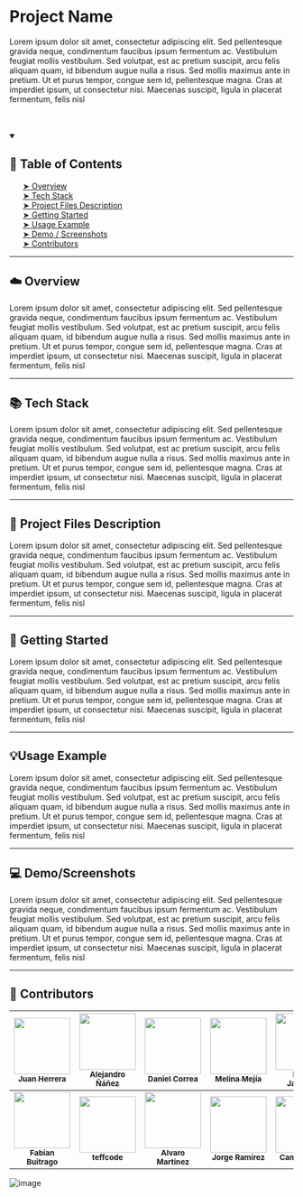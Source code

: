 <!-- Name of the project -->
<h1> Project Name </h1>

<!-- Badges -->
<!-- ![OS](https://img.shields.io/badge/OS-Linux-red?style=flat&logo=linux)
[![made-with-python](https://img.shields.io/badge/Made%20with-Python%203.8-1f425f.svg?logo=python)](https://www.python.org/)
[![Docker](https://img.shields.io/badge/Docker-available-green.svg?style=flat&logo=docker)](https://github.com/emalderson/ThePhish/tree/master/docker)
[![Maintenance](https://img.shields.io/badge/Maintained-yes-green.svg)](https://github.com/emalderson/ThePhish)
[![GitHub](https://img.shields.io/github/license/emalderson/ThePhish)](https://github.com/emalderson/ThePhish/blob/master/LICENSE)
[![Documentation](https://img.shields.io/badge/Documentation-complete-green.svg?style=flat)](https://github.com/emalderson/ThePhish) -->


<!-- GIF of the demo if available -->
<!-- Short description in paragraph -->
Lorem ipsum dolor sit amet, consectetur adipiscing elit. Sed pellentesque gravida neque, condimentum faucibus ipsum fermentum ac. Vestibulum feugiat mollis vestibulum. Sed volutpat, est ac pretium suscipit, arcu felis aliquam quam, id bibendum augue nulla a risus. Sed mollis maximus ante in pretium. Ut et purus tempor, congue sem id, pellentesque magna. Cras at imperdiet ipsum, ut consectetur nisi. Maecenas suscipit, ligula in placerat fermentum, felis nisl 
<br>
<br>
<br>
<!-- Table of contents -->


<details open="open">
  <summary><h2 id="table-of-contents"> 📃 Table of Contents</h2></summary>
  <ul>
    <a href="#overview"> ➤ Overview</a><br>
    <a href="#tech-stack"> ➤ Tech Stack</a> <br>
    <a href="#pfd"> ➤ Project Files Description</a><br>
    <a href="#getting-started"> ➤ Getting Started</a><br>
    <a href="#usage-example"> ➤ Usage Example</a><br>
    <a href="#demo"> ➤ Demo / Screenshots</a><br>
    <a href="#contributors"> ➤ Contributors</a><br>
  </ul>
</details>

---


<h2 id="overview">☁️ Overview </h2>
Lorem ipsum dolor sit amet, consectetur adipiscing elit. Sed pellentesque gravida neque, condimentum faucibus ipsum fermentum ac. Vestibulum feugiat mollis vestibulum. Sed volutpat, est ac pretium suscipit, arcu felis aliquam quam, id bibendum augue nulla a risus. Sed mollis maximus ante in pretium. Ut et purus tempor, congue sem id, pellentesque magna. Cras at imperdiet ipsum, ut consectetur nisi. Maecenas suscipit, ligula in placerat fermentum, felis nisl 

---
<h2 id="tech-stack">📚 Tech Stack </h2>
Lorem ipsum dolor sit amet, consectetur adipiscing elit. Sed pellentesque gravida neque, condimentum faucibus ipsum fermentum ac. Vestibulum feugiat mollis vestibulum. Sed volutpat, est ac pretium suscipit, arcu felis aliquam quam, id bibendum augue nulla a risus. Sed mollis maximus ante in pretium. Ut et purus tempor, congue sem id, pellentesque magna. Cras at imperdiet ipsum, ut consectetur nisi. Maecenas suscipit, ligula in placerat fermentum, felis nisl 


---
<h2 id="pfd">📝 Project Files Description </h2>
Lorem ipsum dolor sit amet, consectetur adipiscing elit. Sed pellentesque gravida neque, condimentum faucibus ipsum fermentum ac. Vestibulum feugiat mollis vestibulum. Sed volutpat, est ac pretium suscipit, arcu felis aliquam quam, id bibendum augue nulla a risus. Sed mollis maximus ante in pretium. Ut et purus tempor, congue sem id, pellentesque magna. Cras at imperdiet ipsum, ut consectetur nisi. Maecenas suscipit, ligula in placerat fermentum, felis nisl 


---
<h2 id="getting-started"> 📖 Getting Started </h2>
Lorem ipsum dolor sit amet, consectetur adipiscing elit. Sed pellentesque gravida neque, condimentum faucibus ipsum fermentum ac. Vestibulum feugiat mollis vestibulum. Sed volutpat, est ac pretium suscipit, arcu felis aliquam quam, id bibendum augue nulla a risus. Sed mollis maximus ante in pretium. Ut et purus tempor, congue sem id, pellentesque magna. Cras at imperdiet ipsum, ut consectetur nisi. Maecenas suscipit, ligula in placerat fermentum, felis nisl 


---
<h2 id="usage-example">💡Usage Example </h2>
Lorem ipsum dolor sit amet, consectetur adipiscing elit. Sed pellentesque gravida neque, condimentum faucibus ipsum fermentum ac. Vestibulum feugiat mollis vestibulum. Sed volutpat, est ac pretium suscipit, arcu felis aliquam quam, id bibendum augue nulla a risus. Sed mollis maximus ante in pretium. Ut et purus tempor, congue sem id, pellentesque magna. Cras at imperdiet ipsum, ut consectetur nisi. Maecenas suscipit, ligula in placerat fermentum, felis nisl 


---
<h2 id="demo">💻 Demo/Screenshots </h2>
Lorem ipsum dolor sit amet, consectetur adipiscing elit. Sed pellentesque gravida neque, condimentum faucibus ipsum fermentum ac. Vestibulum feugiat mollis vestibulum. Sed volutpat, est ac pretium suscipit, arcu felis aliquam quam, id bibendum augue nulla a risus. Sed mollis maximus ante in pretium. Ut et purus tempor, congue sem id, pellentesque magna. Cras at imperdiet ipsum, ut consectetur nisi. Maecenas suscipit, ligula in placerat fermentum, felis nisl 


---

<h2 id="contributors"> 🤝 Contributors </h2>

| [<img src="https://avatars3.githubusercontent.com/u/3171900?v=3" width="100px;"/><br /><sub><b>Juan Herrera</b></sub>](http://juandavidherrera.com/en)<br />        | [<img src="https://avatars0.githubusercontent.com/u/464978?v=3" width="100px;"/><br /><sub><b>Alejandro Ñáñez</b></sub>](http://co.linkedin.com/in/alejandronanez/)<br /> | [<img src="https://avatars0.githubusercontent.com/u/8260962?v=3" width="100px;"/><br /><sub><b>Daniel Correa</b></sub>](https://github.com/danielcb29)<br />          | [<img src="https://avatars2.githubusercontent.com/u/19215389?v=3" width="100px;"/><br /><sub><b>Melina Mejía</b></sub>](https://github.com/MelinaMejia95)<br /> | [<img src="https://avatars3.githubusercontent.com/u/10712317?v=3" width="100px;"/><br /><sub><b>Felipe Jaramillo </b></sub>](https://github.com/p1p3)<br />    | [<img src="https://avatars1.githubusercontent.com/u/7959823?v=3" width="100px;"/><br /><sub><b>Diego Coy</b></sub>](https://diegocoy.com)<br />                               | [<img src="https://avatars2.githubusercontent.com/u/26748227?s=400&v=4" width="100px;"/><br /><sub><b>Laura Ciro</b></sub>](https://github.com/ltciro)<br />  |
| :-----------------------------------------------------------------------------------------------------------------------------------------------------------------: | :-----------------------------------------------------------------------------------------------------------------------------------------------------------------------: | :-------------------------------------------------------------------------------------------------------------------------------------------------------------------: | :-------------------------------------------------------------------------------------------------------------------------------------------------------------: | :------------------------------------------------------------------------------------------------------------------------------------------------------------: | :---------------------------------------------------------------------------------------------------------------------------------------------------------------------------: | :-----------------------------------------------------------------------------------------------------------------------------------------------------------: |
| [<img src="https://avatars1.githubusercontent.com/u/9866446?v=3" width="100px;"/><br /><sub><b>Fabian Buitrago</b></sub>](https://github.com/Fabian-Buitrago)<br /> | [<img src="https://avatars2.githubusercontent.com/u/25943655?v=3" width="100px;"/><br /><sub><b>teffcode</b></sub>](https://github.com/teffcode)<br />                    | [<img src="https://avatars3.githubusercontent.com/u/9259335?v=3" width="100px;"/><br /><sub><b>Alvaro Martinez</b></sub>](https://github.com/alvaromartinez986)<br /> | [<img src="https://avatars0.githubusercontent.com/u/348883?v=3" width="100px;"/><br /><sub><b>Jorge Ramírez</b></sub>](http://shinkei.github.io/)<br />         | [<img src="https://avatars0.githubusercontent.com/u/19542631?v=3" width="100px;"/><br /><sub><b>Camilo Perez</b></sub>](https://github.com/juancapm09)<br />   | [<img src="https://avatars3.githubusercontent.com/u/20744476?v=4" width="100px;"/><br /><sub><b>Harlen Giraldo</b></sub>](https://github.com/H4isan)<br />                    | [<img src="https://avatars2.githubusercontent.com/u/16061815?v=4" width="100px;"/><br /><sub><b>Camila Gomez</b></sub>](https://github.com/camigomez35)<br /> |
<!-- ALL-CONTRIBUTORS-LIST:END -->



![image](https://user-images.githubusercontent.com/88868603/163780254-1ca41aa3-7014-4285-ac0f-3082b05f816b.png)



